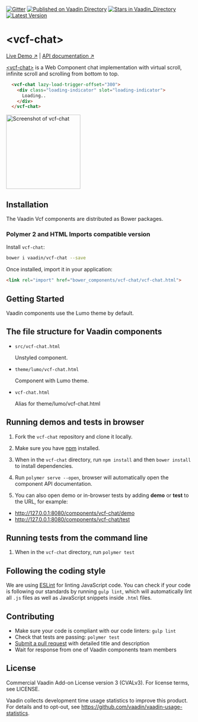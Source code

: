 [![Gitter](https://badges.gitter.im/Join%20Chat.svg)](https://gitter.im/vaadin/web-components?utm_source=badge&utm_medium=badge&utm_campaign=pr-badge)
[![Published on Vaadin  Directory](https://img.shields.io/badge/Vaadin%20Directory-published-00b4f0.svg)](https://vaadin.com/directory/component/vaadin-component-factoryvcf-chat)
[![Stars in Vaadin_Directory](https://img.shields.io/vaadin-directory/stars/vaadin-component-factoryvcf-chat.svg)](https://vaadin.com/directory/component/vaadin-component-factoryvcf-chat)
[![Latest Version](https://img.shields.io/vaadin-directory/v/vaadin-component-factoryvcf-chat.svg)](https://vaadin.com/directory/component/vaadin-component-factoryvcf-chat)

# &lt;vcf-chat&gt;

[Live Demo ↗](http://incubator.app.fi/vcf-chat-demo)
|
[API documentation ↗](https://vaadin.com/directory/component/vaadinvcf-chat)


[&lt;vcf-chat&gt;](https://vaadin.com/directory/component/vaadinvcf-chat) is a Web Component chat implementation with virtual scroll, infinite scroll and scrolling from bottom to top.

```html
  <vcf-chat lazy-load-trigger-offset="300">
    <div class="loading-indicator" slot="loading-indicator">
      Loading..
    </div>
  </vcf-chat>
```

[<img src="https://raw.githubusercontent.com/vaadin/vcf-chat/master/screenshot.png" width="200" alt="Screenshot of vcf-chat">](https://vaadin.com/directory/component/vaadinvcf-chat)


## Installation

The Vaadin Vcf components are distributed as Bower packages.

### Polymer 2 and HTML Imports compatible version

Install `vcf-chat`:

```sh
bower i vaadin/vcf-chat --save
```

Once installed, import it in your application:

```html
<link rel="import" href="bower_components/vcf-chat/vcf-chat.html">
```

## Getting Started

Vaadin components use the Lumo theme by default.

## The file structure for Vaadin components

- `src/vcf-chat.html`

  Unstyled component.

- `theme/lumo/vcf-chat.html`

  Component with Lumo theme.

- `vcf-chat.html`

  Alias for theme/lumo/vcf-chat.html


## Running demos and tests in browser

1. Fork the `vcf-chat` repository and clone it locally.

1. Make sure you have [npm](https://www.npmjs.com/) installed.

1. When in the `vcf-chat` directory, run `npm install` and then `bower install` to install dependencies.

1. Run `polymer serve --open`, browser will automatically open the component API documentation.

1. You can also open demo or in-browser tests by adding **demo** or **test** to the URL, for example:

  - http://127.0.0.1:8080/components/vcf-chat/demo
  - http://127.0.0.1:8080/components/vcf-chat/test


## Running tests from the command line

1. When in the `vcf-chat` directory, run `polymer test`


## Following the coding style

We are using [ESLint](http://eslint.org/) for linting JavaScript code. You can check if your code is following our standards by running `gulp lint`, which will automatically lint all `.js` files as well as JavaScript snippets inside `.html` files.


## Contributing

  - Make sure your code is compliant with our code linters: `gulp lint`
  - Check that tests are passing: `polymer test`
  - [Submit a pull request](https://www.digitalocean.com/community/tutorials/how-to-create-a-pull-request-on-github) with detailed title and description
  - Wait for response from one of Vaadin components team members


## License

Commercial Vaadin Add-on License version 3 (CVALv3). For license terms, see LICENSE.

Vaadin collects development time usage statistics to improve this product. For details and to opt-out, see https://github.com/vaadin/vaadin-usage-statistics.
